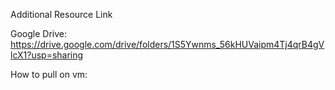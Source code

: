 Additional Resource Link

Google Drive: https://drive.google.com/drive/folders/1S5Ywnms_56kHUVaipm4Tj4qrB4gVlcX1?usp=sharing


How to pull on vm: 